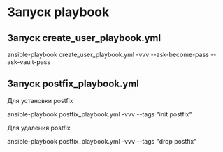 # Запуск playbook

## Запуск create_user_playbook.yml

ansible-playbook create_user_playbook.yml -vvv --ask-become-pass --ask-vault-pass


## Запуск postfix_playbook.yml
Для установки postfix

ansible-playbook postfix_playbook.yml -vvv --tags "init postfix"

Для удаления postfix

ansible-playbook postfix_playbook.yml -vvv --tags "drop postfix"

